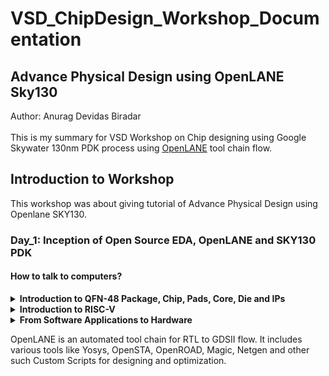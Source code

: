 # VSD_ChipDesign_Workshop_Documentation
<h2>Advance Physical Design using OpenLANE Sky130</h2>
Author: Anurag Devidas Biradar
<br><br>
This is my summary for VSD Workshop on Chip designing using Google Skywater 130nm PDK process using <a href="https://github.com/efabless/openlane2">OpenLANE</a> tool chain flow.
<h2>Introduction to Workshop</h2>
This workshop was about giving tutorial of Advance Physical Design using Openlane SKY130.
<h3>Day_1: Inception of Open Source EDA, OpenLANE and SKY130 PDK</h3>
<h4>How to talk to computers?</h4>
<details><summary><b>Introduction to QFN-48 Package, Chip, Pads, Core, Die and IPs</b></summary>
<br>
Arduino Leonardo is a common example of electronics board. It is based on ATmega32u4 chip, and for which we are intrested about. 
<br><br>
  
![](Images/Arduino%20Leonardo%20Board.png)
  
Basic fundamental terminologies:
<br><br>
<b>Package:</b>
It is a housing in which ICs are placed. Ex: QFN48 (i.e., Quad Flat No-Lead Package with 48 leads) is one of kind of package in market.
<br><br>
<b>Wire bonds:</b>
It is an electrical interconnection between pins and chip.  
<br>
<b>Pads:</b>
Metal connections on IC package which provide electrical connection between chip and PCB.
<br><br>
<b>Core:</b>
It is a place where all the digital logic (such as AND gate, OR gate, etc.) is placed. 
<br><br>
<b>Die:</b>
It is small piece of semiconductor material on which IC is fabricated. Also, die contains many number of cores in it. 
<br><br>
<b>Foundry IPs:</b>
Foundry IPs (Intellectual Property) are predesigned blocks which can be directly used by customers of that foundry. It includes blocks like SRAM, ADC, DAC, PLL, etc.
<br><br>
<b>Macros:</b>
It is pieces of predesigned logic blocks which can be used without need of designing them from start. 
<br>

![](Images/Macro&IP.png)

</details>

<details><summary><b>Introduction to RISC-V</b></summary>
<br>
If a C language program needs to be run on a hardware/chip which has a certain layout then there should be some flow which passes information from C language to the hardware.
<br><br>
Following flow is followed:
<br><br>
1. First, the C language program is compiled to its Assembly language program.
<br><br>
2. Then this Assembly loanguage program is converted to Machine language program (Binary language program i.e., 1's & 0's). 
<br><br>
3. Now this binary language program is understood by the hardware in terms of Logic 1 and Logic 0.
<br><br>
4. And we get the required output.
<br><br>
There is need of another interface to be present between RISC-V architecture and Layout. It is nothing but the Hardware Description Language (HDL).
To implement this RISC-V specifications in RTL we need HDL. And then after it forms RTL to GDSII flow.
<br><br>

![](Images/RISC-V-architecture-to-Layout.png)

</details>

<details><summary><b>From Software Applications to Hardware</b></summary>
<br>
How apps run on hardware? Curious about how all does this happen? Well to some extent it depends on ISA (Instruction Set Architecture). So, the following flow is followed for every application to run on hardware:
<br><br>
1. Application enters into a block called system software.
<br><br>
2. In turn the system software converts this application program into the binary language.
<br><br>
Major components of system software are: 
<br><br>
1. OS (Operating System) <br>
It handles IO operations, allocates memory, etc. Converts application program into the small C, C++ or Java language programs. 
2. Compiler <br>
Now these small C, C++ programs are converted into the instructions. Syntax of these instructions vary depending on the type of hardware it is. Ex: Intel86, ARM, MIPS, RISC-V.
3. Assembler <br>
Now these instructions are taken by Assembler and converts it into its respective binary number. Also called as machine language program. 
<br><br>
Now this binary numbers are fed to the hardware; hardware understands it, performs respective function and generates the output. 
Ex: Stopwatch App.


</details>

OpenLANE is an automated tool chain for RTL to GDSII flow. 
It includes various tools like Yosys, OpenSTA, OpenROAD, Magic, Netgen and other such Custom Scripts for designing and optimization.
